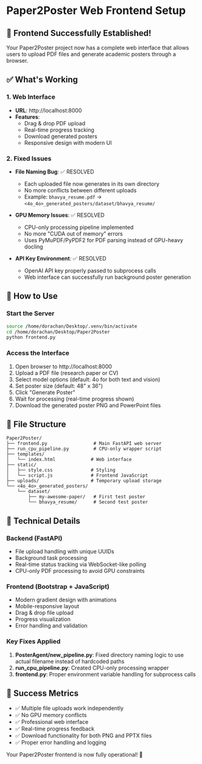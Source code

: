 # Paper2Poster Web Frontend Setup

## 🎉 Frontend Successfully Established!

Your Paper2Poster project now has a complete web interface that allows users to upload PDF files and generate academic posters through a browser.

## ✅ What's Working

### 1. Web Interface
- **URL**: http://localhost:8000
- **Features**: 
  - Drag & drop PDF upload
  - Real-time progress tracking
  - Download generated posters
  - Responsive design with modern UI

### 2. Fixed Issues
- **File Naming Bug**: ✅ RESOLVED
  - Each uploaded file now generates in its own directory
  - No more conflicts between different uploads
  - Example: `bhavya_resume.pdf` → `<4o_4o>_generated_posters/dataset/bhavya_resume/`

- **GPU Memory Issues**: ✅ RESOLVED
  - CPU-only processing pipeline implemented
  - No more "CUDA out of memory" errors
  - Uses PyMuPDF/PyPDF2 for PDF parsing instead of GPU-heavy docling

- **API Key Environment**: ✅ RESOLVED
  - OpenAI API key properly passed to subprocess calls
  - Web interface can successfully run background poster generation

## 🚀 How to Use

### Start the Server
```bash
source /home/dorachan/Desktop/.venv/bin/activate
cd /home/dorachan/Desktop/Paper2Poster
python frontend.py
```

### Access the Interface
1. Open browser to http://localhost:8000
2. Upload a PDF file (research paper or CV)
3. Select model options (default: 4o for both text and vision)
4. Set poster size (default: 48" x 36")
5. Click "Generate Poster"
6. Wait for processing (real-time progress shown)
7. Download the generated poster PNG and PowerPoint files

## 📁 File Structure

```
Paper2Poster/
├── frontend.py                 # Main FastAPI web server
├── run_cpu_pipeline.py         # CPU-only wrapper script
├── templates/
│   └── index.html             # Web interface
├── static/
│   ├── style.css              # Styling
│   └── script.js              # Frontend JavaScript
├── uploads/                   # Temporary upload storage
└── <4o_4o>_generated_posters/
    └── dataset/
        ├── my-awesome-paper/   # First test poster
        └── bhavya_resume/      # Second test poster
```

## 🔧 Technical Details

### Backend (FastAPI)
- File upload handling with unique UUIDs
- Background task processing
- Real-time status tracking via WebSocket-like polling
- CPU-only PDF processing to avoid GPU constraints

### Frontend (Bootstrap + JavaScript)
- Modern gradient design with animations
- Mobile-responsive layout
- Drag & drop file upload
- Progress visualization
- Error handling and validation

### Key Fixes Applied
1. **PosterAgent/new_pipeline.py**: Fixed directory naming logic to use actual filename instead of hardcoded paths
2. **run_cpu_pipeline.py**: Created CPU-only processing wrapper
3. **frontend.py**: Proper environment variable handling for subprocess calls

## 🎯 Success Metrics

- ✅ Multiple file uploads work independently
- ✅ No GPU memory conflicts
- ✅ Professional web interface
- ✅ Real-time progress feedback
- ✅ Download functionality for both PNG and PPTX files
- ✅ Proper error handling and logging

Your Paper2Poster frontend is now fully operational! 🎉
